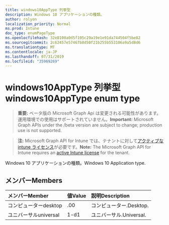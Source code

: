 ```yaml
---
title: windows10AppType 列挙型
description: Windows 10 アプリケーションの種類。
author: rolyon
localization_priority: Normal
ms.prod: Intune
doc_type: enumPageType
ms.openlocfilehash: 32e8100a0d5f195c29a19e1e91da744504f5be82
ms.sourcegitcommit: 2c62457e57467b8d50f21b255b553106a9a5d8d6
ms.translationtype: MT
ms.contentlocale: ja-JP
ms.lasthandoff: 07/31/2019
ms.locfileid: "35969269"
---
```

# <a name="windows10apptype-enum-type"></a><span data-ttu-id="f9ded-103">windows10AppType 列挙型</span><span class="sxs-lookup"><span data-stu-id="f9ded-103">windows10AppType enum type</span></span>

> <span data-ttu-id="f9ded-104">**重要:** ベータ版の Microsoft Graph Api は変更される可能性があります。運用環境での使用はサポートされていません。</span><span class="sxs-lookup"><span data-stu-id="f9ded-104">**Important:** Microsoft Graph APIs under the /beta version are subject to change; production use is not supported.</span></span>

> <span data-ttu-id="f9ded-105">**注:** Microsoft Graph API for Intune では、テナントに対して[アクティブな intune ライセンス](https://go.microsoft.com/fwlink/?linkid=839381)が必要です。</span><span class="sxs-lookup"><span data-stu-id="f9ded-105">**Note:** The Microsoft Graph API for Intune requires an [active Intune license](https://go.microsoft.com/fwlink/?linkid=839381) for the tenant.</span></span>

<span data-ttu-id="f9ded-106">Windows 10 アプリケーションの種類。</span><span class="sxs-lookup"><span data-stu-id="f9ded-106">Windows 10 Application type.</span></span>

## <a name="members"></a><span data-ttu-id="f9ded-107">メンバー</span><span class="sxs-lookup"><span data-stu-id="f9ded-107">Members</span></span>
|<span data-ttu-id="f9ded-108">メンバー</span><span class="sxs-lookup"><span data-stu-id="f9ded-108">Member</span></span>|<span data-ttu-id="f9ded-109">値</span><span class="sxs-lookup"><span data-stu-id="f9ded-109">Value</span></span>|<span data-ttu-id="f9ded-110">説明</span><span class="sxs-lookup"><span data-stu-id="f9ded-110">Description</span></span>|
|:---|:---|:---|
|<span data-ttu-id="f9ded-111">コンピューター</span><span class="sxs-lookup"><span data-stu-id="f9ded-111">desktop</span></span>|<span data-ttu-id="f9ded-112">.0</span><span class="sxs-lookup"><span data-stu-id="f9ded-112">0</span></span>|<span data-ttu-id="f9ded-113">コンピューター.</span><span class="sxs-lookup"><span data-stu-id="f9ded-113">Desktop.</span></span>|
|<span data-ttu-id="f9ded-114">ユニバーサル</span><span class="sxs-lookup"><span data-stu-id="f9ded-114">universal</span></span>|<span data-ttu-id="f9ded-115">1-d</span><span class="sxs-lookup"><span data-stu-id="f9ded-115">1</span></span>|<span data-ttu-id="f9ded-116">ユニバーサル.</span><span class="sxs-lookup"><span data-stu-id="f9ded-116">Universal.</span></span>|





